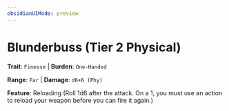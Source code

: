 ```yaml
---
obsidianUIMode: preview
---
```

# Blunderbuss (Tier 2 Physical)

**Trait**: `Finesse` | **Burden**: `One-Handed`

**Range**: `Far` | **Damage**: `d6+6 (Phy)`

**Feature**: Reloading (Roll 1d6 after the attack. On a 1, you must use an action to reload your weapon before you can fire it again.)
